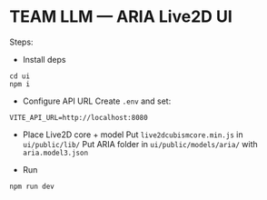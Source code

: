 # TEAM LLM — ARIA Live2D UI

Steps:

- Install deps

```
cd ui
npm i
```

- Configure API URL
  Create `.env` and set:

```
VITE_API_URL=http://localhost:8080
```

- Place Live2D core + model
  Put `live2dcubismcore.min.js` in `ui/public/lib/`
  Put ARIA folder in `ui/public/models/aria/` with `aria.model3.json`

- Run

```
npm run dev
```
